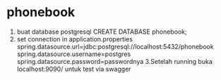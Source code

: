 # phonebook

1. buat database postgresql 
    CREATE DATABASE phonebook;
2. set connection in application.properties
    spring.datasource.url=jdbc:postgresql://localhost:5432/phonebook
    spring.datasource.username=postgres
    spring.datasource.password=passwordnya
3.Setelah running buka localhost:9090/ untuk test via swagger
   
